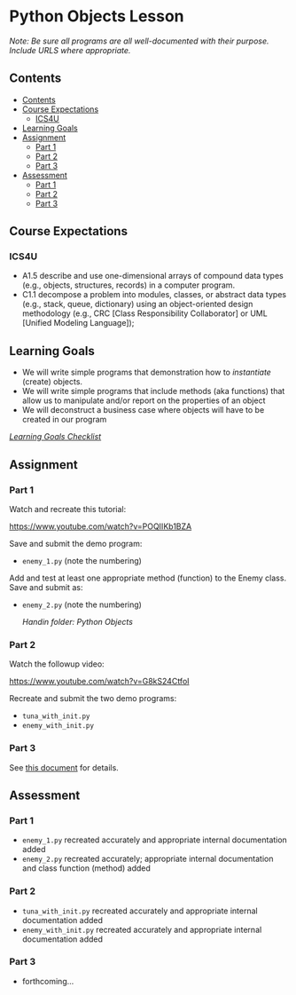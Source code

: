 # Python Objects Lesson

*Note: Be sure all programs are all well-documented with their purpose. Include URLS where appropriate.* 

## Contents

<!-- TOC depthFrom:2 -->

- [Contents](#contents)
- [Course Expectations](#course-expectations)
    - [ICS4U](#ics4u)
- [Learning Goals](#learning-goals)
- [Assignment](#assignment)
    - [Part 1](#part-1)
    - [Part 2](#part-2)
    - [Part 3](#part-3)
- [Assessment](#assessment)
    - [Part 1](#part-1-1)
    - [Part 2](#part-2-1)
    - [Part 3](#part-3-1)

<!-- /TOC -->

## Course Expectations

### ICS4U

- A1.5 describe and use one-dimensional arrays of compound data types (e.g., objects, structures, records) in a computer program.
- C1.1 decompose a problem into modules, classes, or abstract data types (e.g., stack, queue, dictionary) using an object-oriented design methodology (e.g., CRC [Class Responsibility Collaborator] or UML [Unified Modeling Language]);

## Learning Goals

- We will write simple programs that demonstration how to *instantiate* (create) objects.
- We will write simple programs that include methods (aka functions) that allow us to manipulate and/or report on the properties of an object
- We will deconstruct a business case where objects will have to be created in our program

*<a href="https://www.beens.org/learning-goals-checklist/" target="_blank">Learning Goals Checklist</a>*

## Assignment

### Part 1

Watch and recreate this tutorial:

<a href="https://www.youtube.com/watch?v=POQIIKb1BZA" target="_blank">https://www.youtube.com/watch?v=POQIIKb1BZA</a>


Save and submit the demo program:

- `enemy_1.py` (note the numbering)

Add and test at least one appropriate method (function) to the Enemy class. Save and submit as:

- `enemy_2.py` (note the numbering)

    *Handin folder: Python Objects*

### Part 2

Watch the followup video:

<a href="https://www.youtube.com/watch?v=G8kS24CtfoI" target="_blank">https://www.youtube.com/watch?v=G8kS24CtfoI</a>

Recreate and submit the two demo programs:

- `tuna_with_init.py`
- `enemy_with_init.py`

### Part 3

See
<a href="http://bit.ly/2W1GUPj" target="_blank">this document</a>
for details.

## Assessment

### Part 1

- `enemy_1.py` recreated accurately and appropriate internal documentation added
- `enemy_2.py` recreated accurately; appropriate internal documentation and class function (method) added

### Part 2

- `tuna_with_init.py` recreated accurately and appropriate internal documentation added
- `enemy_with_init.py` recreated accurately and appropriate internal documentation added

### Part 3

- forthcoming...